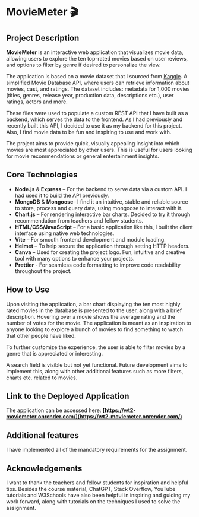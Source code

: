# MovieMeter 🎬

## Project Description

**MovieMeter** is an interactive web application that visualizes movie data, allowing users to explore the ten top-rated movies based on user reviews, and options to filter by genre if desired to personalize the view.

The application is based on a movie dataset that I sourced from [Kaggle](https://www.kaggle.com/datasets). A simplified Movie Database API, where users can retrieve information about movies, cast, and ratings. The dataset includes: metadata for 1,000 movies (titles, genres, release year, production data, descriptions etc.), user ratings, actors and more.

These files were used to populate a custom REST API that I have built as a backend, which serves the data to the frontend. As I had previously and recently built this API, I decided to use it as my backend for this project. Also, I find movie data to be fun and inspiring to use and work with.

The project aims to provide quick, visually appealing insight into which movies are most appreciated by other users. This is useful for users looking for movie recommendations or general entertainment insights.

## Core Technologies

- **Node.js** & **Express** – For the backend to serve data via a custom API. I had used it to build the API previously.
- **MongoDB** & **Mongoose**– I find it an intuitive, stable and reliable source to store, process and query data, using mongoose to interact with it.
- **Chart.js** – For rendering interactive bar charts. Decided to try it through recommendation from teachers and fellow students.
- **HTML/CSS/JavaScript** – For a basic application like this, I built the client interface using native web technologies.
- **Vite** – For smooth frontend development and module loading.
- **Helmet** – To help secure the application through setting HTTP headers.
- **Canva** – Used for creating the project logo. Fun, intuitive and creative tool with many options to enhance your projects.
- **Prettier** - For seamless code formatting to improve code readability throughout the project.

## How to Use

Upon visiting the application, a bar chart displaying the ten most highly rated movies in the database is presented to the user, along with a brief description. Hovering over a movie shows the average rating and the number of votes for the movie. The application is meant as an inspiration to anyone looking to explore a bunch of movies to find something to watch that other people have liked.

To further customize the experience, the user is able to filter movies by a genre that is appreciated or interesting.

A search field is visible but not yet functional. Future development aims to implement this, along with other additional features such as more filters, charts etc. related to movies.

## Link to the Deployed Application

The application can be accessed here:
**[https://wt2-moviemeter.onrender.com/](https://wt2-moviemeter.onrender.com/)**

## Additional features

I have implemented all of the mandatory requirements for the assignment.

## Acknowledgements

I want to thank the teachers and fellow students for inspiration and helpful tips.
Besides the course material, ChatGPT, Stack Overflow, YouTube tutorials and W3Schools have also been helpful in inspiring and guiding my work forward, along with tutorials on the techniques I used to solve the assignment.
